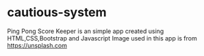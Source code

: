 # cautious-system
Ping Pong Score Keeper is an simple app created using HTML,CSS,Bootstrap and Javascript
Image used in this app is from https://unsplash.com
